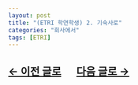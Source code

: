 ```yaml
---
layout: post
title: "(ETRI 학연학생) 2. 기숙사로"
categories: "회사에서"
tags: [ETRI]
---
```


## [←  이전 글로](https://maizer2.github.io/회사에서/2022/03/02/(ETRI-학연)-1.-첫-입사일.html) 　 [다음 글로 →](https://maizer2.github.io/회사에서/2022/03/04/(ETRI-학연)-3.-휴무일은-회사에서-공부.html)
